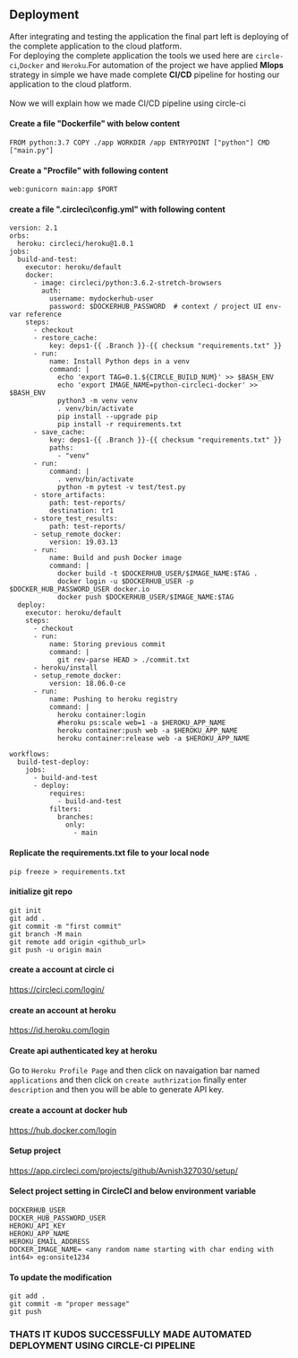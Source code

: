 ## Deployment 

After integrating and testing the application the final part left is deploying of the complete application to the cloud platform.<br>
For deploying the complete application the tools we used here are `circle-ci`,`Docker` and `Heroku`.For automation of the project we have applied **Mlops** strategy in simple we have made complete **CI/CD** pipeline for hosting our application to the cloud platform.
<br>
</br>
Now we will explain how we made CI/CD pipeline using circle-ci
<br>
#### Create a file "Dockerfile" with below content
`FROM python:3.7
COPY ./app
WORKDIR /app
ENTRYPOINT ["python"]
CMD ["main.py"]`

#### Create a "Procfile" with following content

`web:gunicorn main:app $PORT`

#### create a file ".circleci\config.yml" with following content
```
version: 2.1
orbs:
  heroku: circleci/heroku@1.0.1                                                                  
jobs:                                                  
  build-and-test:
    executor: heroku/default
    docker:
      - image: circleci/python:3.6.2-stretch-browsers
        auth:
          username: mydockerhub-user
          password: $DOCKERHUB_PASSWORD  # context / project UI env-var reference
    steps:
      - checkout
      - restore_cache:
          key: deps1-{{ .Branch }}-{{ checksum "requirements.txt" }}
      - run:
          name: Install Python deps in a venv
          command: |
            echo 'export TAG=0.1.${CIRCLE_BUILD_NUM}' >> $BASH_ENV
            echo 'export IMAGE_NAME=python-circleci-docker' >> $BASH_ENV
            python3 -m venv venv
            . venv/bin/activate
            pip install --upgrade pip
            pip install -r requirements.txt
      - save_cache:
          key: deps1-{{ .Branch }}-{{ checksum "requirements.txt" }}
          paths:
            - "venv"
      - run:
          command: |
            . venv/bin/activate
            python -m pytest -v test/test.py
      - store_artifacts:
          path: test-reports/
          destination: tr1
      - store_test_results:
          path: test-reports/
      - setup_remote_docker:
          version: 19.03.13
      - run:
          name: Build and push Docker image
          command: |
            docker build -t $DOCKERHUB_USER/$IMAGE_NAME:$TAG .
            docker login -u $DOCKERHUB_USER -p $DOCKER_HUB_PASSWORD_USER docker.io
            docker push $DOCKERHUB_USER/$IMAGE_NAME:$TAG
  deploy:
    executor: heroku/default
    steps:
      - checkout
      - run:
          name: Storing previous commit
          command: |
            git rev-parse HEAD > ./commit.txt
      - heroku/install
      - setup_remote_docker:
          version: 18.06.0-ce
      - run:
          name: Pushing to heroku registry
          command: |
            heroku container:login
            #heroku ps:scale web=1 -a $HEROKU_APP_NAME
            heroku container:push web -a $HEROKU_APP_NAME
            heroku container:release web -a $HEROKU_APP_NAME

workflows:
  build-test-deploy:
    jobs:
      - build-and-test
      - deploy:
          requires:
            - build-and-test
          filters:
            branches:
              only:
                - main
  ```               
#### Replicate the requirements.txt file to your local node 
`pip freeze > requirements.txt`

#### initialize git repo
```
git init
git add .
git commit -m "first commit"
git branch -M main
git remote add origin <github_url>
git push -u origin main
```

#### create a account at circle ci
https://circleci.com/login/

#### create an account at heroku
https://id.heroku.com/login

#### Create api authenticated key at heroku
Go to `Heroku Profile Page` and then click on navaigation bar named `applications` and then click on `create authrization` finally enter `description` and then you will be able to generate API key.

#### create a account at docker hub
https://hub.docker.com/login

#### Setup project
https://app.circleci.com/projects/github/Avnish327030/setup/

#### Select project setting in CircleCI and below environment variable
```
DOCKERHUB_USER
DOCKER_HUB_PASSWORD_USER
HEROKU_API_KEY
HEROKU_APP_NAME
HEROKU_EMAIL_ADDRESS
DOCKER_IMAGE_NAME= <any random name starting with char ending with int64> eg:onsite1234
```

#### To update the modification
```
git add .
git commit -m "proper message"
git push
```

### THATS IT KUDOS SUCCESSFULLY MADE AUTOMATED DEPLOYMENT USING CIRCLE-CI PIPELINE
